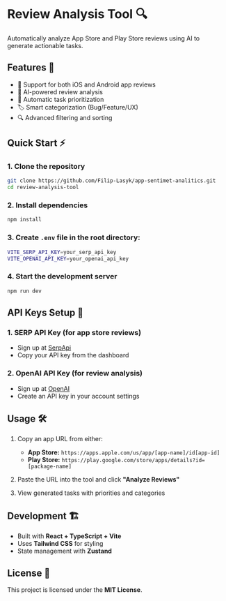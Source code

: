 # Review Analysis Tool 🔍

Automatically analyze App Store and Play Store reviews using AI to generate actionable tasks.

## Features 🚀
- 📱 Support for both iOS and Android app reviews
- 🤖 AI-powered review analysis
- 🎯 Automatic task prioritization
- 🏷️ Smart categorization (Bug/Feature/UX)
- 🔍 Advanced filtering and sorting

## Quick Start ⚡

### 1. Clone the repository
```bash
git clone https://github.com/Filip-Lasyk/app-sentimet-analitics.git
cd review-analysis-tool
```

### 2. Install dependencies
```bash
npm install
```

### 3. Create `.env` file in the root directory:
```bash
VITE_SERP_API_KEY=your_serp_api_key
VITE_OPENAI_API_KEY=your_openai_api_key
```

### 4. Start the development server
```bash
npm run dev
```

## API Keys Setup 🔑

### 1. **SERP API Key** (for app store reviews)
- Sign up at [SerpApi](https://serpapi.com/)
- Copy your API key from the dashboard

### 2. **OpenAI API Key** (for review analysis)
- Sign up at [OpenAI](https://platform.openai.com/)
- Create an API key in your account settings

## Usage 🛠️

1. Copy an app URL from either:
   - **App Store:** `https://apps.apple.com/us/app/[app-name]/id[app-id]`
   - **Play Store:** `https://play.google.com/store/apps/details?id=[package-name]`

2. Paste the URL into the tool and click **"Analyze Reviews"**

3. View generated tasks with priorities and categories

## Development 🏗️

- Built with **React + TypeScript + Vite**
- Uses **Tailwind CSS** for styling
- State management with **Zustand**

## License 📜

This project is licensed under the **MIT License**.